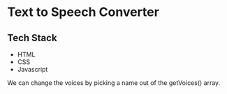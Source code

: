 # Text to Speech Converter
## Tech Stack
- HTML
- CSS
- Javascript

We can change the voices by picking a name out of the getVoices() array. 